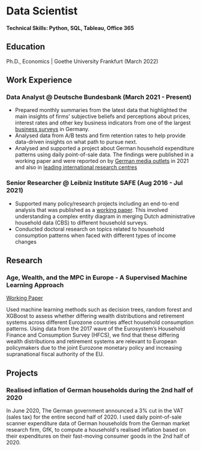 
# Data Scientist

#### Technical Skills: Python, SQL, Tableau, Office 365

## Education
Ph.D., Economics | Goethe University Frankfurt (March 2022)								       		

## Work Experience
### Data Analyst @ Deutsche Bundesbank (March 2021 - Present)
- Prepared monthly summaries from the latest data that highlighted the main insights of firms’ subjective beliefs and perceptions about prices, interest rates and other key business indicators from one of the largest [business surveys](https://shorturl.at/xzSV1) in Germany.
- Analysed data from A/B tests and firm retention rates to help provide data-driven insights on what path to pursue next. 
- Analysed and supported a project about German household expenditure patterns using daily point-of-sale data. The findings were published in a working paper and were reported on by [German media outlets](https://shorturl.at/kHJP2) in 2021 and also in [leading international research centres](https://shorturl.at/uARU6) 

### Senior Researcher @ Leibniz Institute SAFE (Aug 2016 - Jul 2021)
- Supported many policy/research projects including an end-to-end analysis that was published as a [working paper](https://shorturl.at/cjT350). This involved understanding a complex entity diagram in merging Dutch administrative household data (CBS) to different household surveys.
- Conducted doctoral research on topics related to household consumption patterns when faced with different types of income changes

## Research
### Age, Wealth, and the MPC in Europe - A Supervised Machine Learning Approach
[Working Paper](https://papers.ssrn.com/sol3/papers.cfm?abstract_id=4360002)

Used machine learning methods such as decision trees, random forest and XGBoost to assess whether differing wealth distributions and retirement systems across different Eurozone countries affect household consumption patterns. Using data from the 2017 wave of the Eurosystem’s Household Finance and Consumption Survey (HFCS), we find that these differing wealth distributions and retirement systems are relevant to European policymakers due to the joint Eurozone monetary policy and increasing supranational fiscal authority of the EU. 

## Projects

### Realised inflation of German households during the 2nd half of 2020

In June 2020, The German government announced a 3% cut in the VAT (sales tax) for the entire second half of 2020. I used daily point-of-sale scanner expenditure data of German households from the German market research firm, GfK, to compute a household's realised
inflation based on their expenditures on their fast-moving consumer goods in the 2nd half of 2020. 

